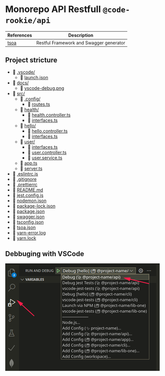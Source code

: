 # Monorepo API Restfull `@code-rookie/api`

| References | Description |
| -----------|----- |
| [tsoa](https://tsoa-community.github.io/docs/getting-started.html) | Restful Framework and Swagger generator |

## Project stricture 

* 📁 [.vscode/](./api/.vscode)
  * 📃 [launch.json](./api/.vscode/launch.json)
* 📁 [docs/](./api/docs)
  * 📃 [vscode-debug.png](./api/docs/vscode-debug.png)
* 📁 [src/](./api/src)
  * 📁 [.config/](./api/src/.config)
    * 📃 [routes.ts](./api/src/.config/routes.ts)
  * 📁 [health/](./api/src/health)
    * 📃 [health.controller.ts](./api/src/health/health.controller.ts)
    * 📃 [interfaces.ts](./api/src/health/interfaces.ts)
  * 📁 [hello/](./api/src/hello)
    * 📃 [hello.controller.ts](./api/src/hello/hello.controller.ts)
    * 📃 [interfaces.ts](./api/src/hello/interfaces.ts)
  * 📁 [user/](./api/src/user)
    * 📃 [interfaces.ts](./api/src/user/interfaces.ts)
    * 📃 [user.controller.ts](./api/src/user/user.controller.ts)
    * 📃 [user.service.ts](./api/src/user/user.service.ts)
  * 📃 [app.ts](./api/src/app.ts)
  * 📃 [server.ts](./api/src/server.ts)
* 📃 [.eslintrc.js](./api/.eslintrc.js)
* 📃 [.gitignore](./api/.gitignore)
* 📃 [.prettierrc](./api/.prettierrc)
* 📃 [README.md](./api/README.md)
* 📃 [jest.config.js](./api/jest.config.js)
* 📃 [nodemon.json](./api/nodemon.json)
* 📃 [package-lock.json](./api/package-lock.json)
* 📃 [package.json](./api/package.json)
* 📃 [swagger.json](./api/swagger.json)
* 📃 [tsconfig.json](./api/tsconfig.json)
* 📃 [tsoa.json](./api/tsoa.json)
* 📃 [yarn-error.log](./api/yarn-error.log)
* 📃 [yarn.lock](./api/yarn.lock)


## Debbuging with VSCode
![](docs/vscode-debug.png)